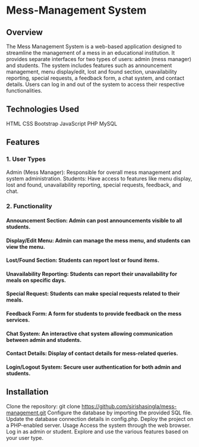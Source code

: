 # Mess-Management System
## Overview
The Mess Management System is a web-based application designed to streamline the management of a mess in an educational institution. It provides separate interfaces for two types of users: admin (mess manager) and students. The system includes features such as announcement management, menu display/edit, lost and found section, unavailability reporting, special requests, a feedback form, a chat system, and contact details. Users can log in and out of the system to access their respective functionalities.

## Technologies Used
HTML
CSS
Bootstrap
JavaScript
PHP
MySQL
## Features
### 1. User Types
Admin (Mess Manager): Responsible for overall mess management and system administration.
Students: Have access to features like menu display, lost and found, unavailability reporting, special requests, feedback, and chat.
### 2. Functionality
#### Announcement Section: Admin can post announcements visible to all students.

#### Display/Edit Menu: Admin can manage the mess menu, and students can view the menu.

#### Lost/Found Section: Students can report lost or found items.

#### Unavailability Reporting: Students can report their unavailability for meals on specific days.

#### Special Request: Students can make special requests related to their meals.

#### Feedback Form: A form for students to provide feedback on the mess services.

#### Chat System: An interactive chat system allowing communication between admin and students.

#### Contact Details: Display of contact details for mess-related queries.

#### Login/Logout System: Secure user authentication for both admin and students.

## Installation
Clone the repository: git clone https://github.com/sirishasingla/mess-management.git
Configure the database by importing the provided SQL file.
Update the database connection details in config.php.
Deploy the project on a PHP-enabled server.
Usage
Access the system through the web browser.
Log in as admin or student.
Explore and use the various features based on your user type.





